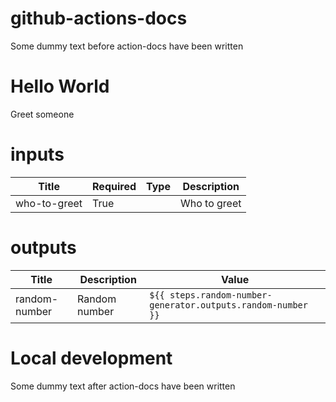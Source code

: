 # github-actions-docs

Some dummy text before action-docs have been written

<!-- BEGIN_ACTION_DOCS -->

# Hello World

Greet someone

# inputs

| Title | Required | Type | Description |
|-----|-----|-----|-----|
| who-to-greet | True |  |Who to greet |

# outputs

| Title | Description | Value |
|-----|-----|-----|
|random-number | Random number |  `${{ steps.random-number-generator.outputs.random-number }}` | 
<!-- END_ACTION_DOCS -->

# Local development

Some dummy text after action-docs have been written